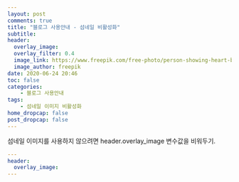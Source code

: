 ```yaml
---
layout: post
comments: true
title: "블로그 사용안내 - 섬네일 비활성화"
subtitle:
header:
  overlay_image: 
  overlay_filter: 0.4
  image_link: https://www.freepik.com/free-photo/person-showing-heart-by-hands_3241094.htm#page=2&query=winter&position=4
  image_author: freepik
date: 2020-06-24 20:46
toc: false
categories:
    - 블로그 사용안내
tags:
    - 섬네일 이미지 비활성화
home_dropcap: false
post_dropcap: false
---
```

섬네일 이미지를 사용하지 않으려면 header.overlay_image 변수값을 비워두기.

```yaml
---
header:
  overlay_image:
---
```